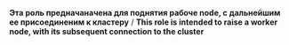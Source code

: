 **Эта роль предначаначена для поднятия рабоче node, с дальнейшим ее присоединеним к кластеру** / **This role is intended to raise a worker node, with its subsequent connection to the cluster**

